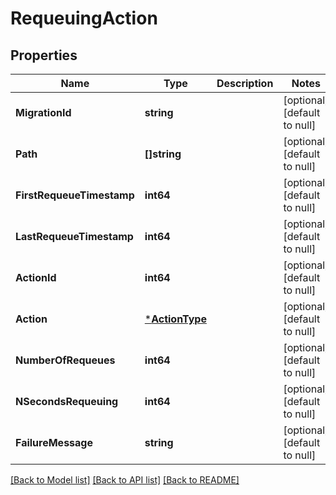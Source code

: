 # RequeuingAction

## Properties
Name | Type | Description | Notes
------------ | ------------- | ------------- | -------------
**MigrationId** | **string** |  | [optional] [default to null]
**Path** | **[]string** |  | [optional] [default to null]
**FirstRequeueTimestamp** | **int64** |  | [optional] [default to null]
**LastRequeueTimestamp** | **int64** |  | [optional] [default to null]
**ActionId** | **int64** |  | [optional] [default to null]
**Action** | [***ActionType**](ActionType.md) |  | [optional] [default to null]
**NumberOfRequeues** | **int64** |  | [optional] [default to null]
**NSecondsRequeuing** | **int64** |  | [optional] [default to null]
**FailureMessage** | **string** |  | [optional] [default to null]

[[Back to Model list]](../README.md#documentation-for-models) [[Back to API list]](../README.md#documentation-for-api-endpoints) [[Back to README]](../README.md)

